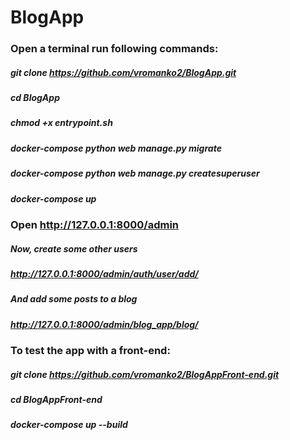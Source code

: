 # BlogApp


### Open a terminal run following commands:

#####   git clone https://github.com/vromanko2/BlogApp.git
#####   cd BlogApp
#####   chmod +x entrypoint.sh
#####   docker-compose python web manage.py migrate
#####   docker-compose python web manage.py createsuperuser
#####   docker-compose up

### Open http://127.0.0.1:8000/admin
#####   Now, create some other users
#####   http://127.0.0.1:8000/admin/auth/user/add/
#####   And add some posts to a blog 
#####   http://127.0.0.1:8000/admin/blog_app/blog/

### To test the app with a front-end:
#####   git clone https://github.com/vromanko2/BlogAppFront-end.git
#####   cd BlogAppFront-end
#####   docker-compose up --build





